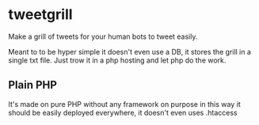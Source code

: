 # tweetgrill
Make a grill of tweets for your human bots to tweet easily.

Meant to to be hyper simple it doesn't even use a DB, it stores the grill in a single txt file. Just trow it in a php hosting and let php do the work.

## Plain PHP
It's made on pure PHP without any framework on purpose in this way it should be easily deployed everywhere, it doesn't even uses .htaccess

